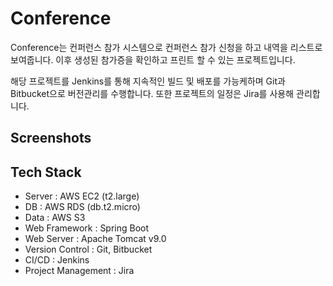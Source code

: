 # Conference

Conference는 컨퍼런스 참가 시스템으로 컨퍼런스 참가 신청을 하고 내역을 리스트로 보여줍니다.
이후 생성된 참가증을 확인하고 프린트 할 수 있는 프로젝트입니다.

해당 프로젝트를 Jenkins를 통해 지속적인 빌드 및 배포를 가능케하며 Git과 Bitbucket으로 버전관리를 수행합니다.
또한 프로젝트의 일정은 Jira를 사용해 관리합니다.

## Screenshots

## Tech Stack

* Server : AWS EC2 (t2.large)
* DB : AWS RDS (db.t2.micro)
* Data : AWS S3
* Web Framework : Spring Boot
* Web Server : Apache Tomcat v9.0
* Version Control : Git, Bitbucket
* CI/CD : Jenkins
* Project Management : Jira
